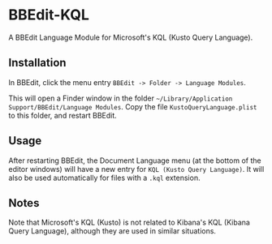 BBEdit-KQL
==========

A BBEdit Language Module for Microsoft's KQL (Kusto Query Language).


Installation
------------

In BBEdit, click the menu entry `BBEdit -> Folder -> Language Modules`.

This will open a Finder window in the folder `~/Library/Application Support/BBEdit/Language Modules`. Copy the file `KustoQueryLanguage.plist` to this folder, and restart BBEdit.


Usage
-----

After restarting BBEdit, the Document Language menu (at the bottom of the editor windows) will have a new entry for `KQL (Kusto Query Language)`. It will also be used automatically for files with a `.kql` extension.


Notes
-----

Note that Microsoft's KQL (Kusto) is not related to Kibana's KQL (Kibana Query Language), although they are used in similar situations.
